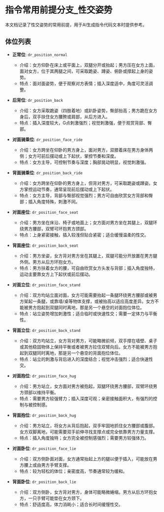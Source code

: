 # 指令常用前提分支_性交姿势

本文档记录了性交姿势的常用前提，用于AI生成指令代码文本时提供参考。

## 体位列表

- **正常位**: `dr_position_normal`
  - 介绍：女方仰卧在床上或平面上，双腿分开或抬起；男方压在女方上面，面对女方，位于其两腿之间，可采取跪姿、蹲姿、俯卧或撑起上身的姿势。
  - 特点：面对面姿势，便于观察对方表情；插入深度适中，角度可灵活调整。

- **后背位**: `dr_position_back`
  - 介绍：女方采取跪姿（四肢着地）或趴卧姿势，臀部抬高；男方跪在女方身后，双手扶住女方腰胯或肩部，从后方进入。
  - 特点：插入深度较大，G点刺激强烈；视觉刺激强，便于观赏背部、臀部。

- **对面骑乘位**: `dr_position_face_ride`
  - 介绍：女方跨坐在仰卧的男方身上，面对男方，双膝着床在男方身体两侧；女方可前后摆动或上下起伏，掌控节奏和深度。
  - 特点：女方主导，可控制节奏与深度；胸部晃动明显，视觉刺激强。

- **背面骑乘位**: `dr_position_back_ride`
  - 介绍：女方跨坐在仰卧的男方身上，但背对男方，可采取跪姿或蹲姿。女方掌控运动节奏，通常呈现前后摆动或上下起伏。
  - 特点：女方主导，背部与臀部视觉强烈；男方可自由欣赏女方背部和臀部；插入角度特殊，刺激不同。

- **对面座位**: `dr_position_face_seat`
  - 介绍：男方坐在床沿、椅子或地面上；女方面对男方坐在其腿上，双腿环绕男方腰部，双臂可环抱男方颈部。
  - 特点：上身紧密接触，插入较浅但贴合紧密；适合缓慢温柔的性交。

- **背面座位**: `dr_position_back_seat`
  - 介绍：男方坐姿，女方背对男方坐在其腿上，双腿可能分开放置在男方腿外侧。男方从后方环抱女方。
  - 特点：男方扶着女方的腰，可自由欣赏女方头发与背部；插入角度独特，运动主要靠女方上下起伏或前后摆动。

- **对面立位**: `dr_position_face_stand`
  - 介绍：双方均站立面对面，女方可能需要抬起一条腿环绕男方腰部或被男方架起一条腿，或靠墙/桌等物体支撑，或被抬高以适应高度差异。女方不能被男方抱起到双腿同时离地，那是另一个悬空的对面抱位体位。
  - 特点：站立姿势增加刺激性；适合临时或快速性交；需要一定体力与平衡性。

- **背面立位**: `dr_position_back_stand`
  - 介绍：双方均站立，女方背对男方，可能略微前倾，双手撑在墙壁、桌子或其他稳固物体上保持平衡或者被男方拉住双臂向后。女方不能被男方抱起到双腿同时离地，那是另一个悬空的背面抱位体位。
  - 特点：站立的刺激与背后进入的深度结合；视觉冲击强烈；适合快速性交。

- **对面抱位**: `dr_position_face_hug`
  - 介绍：男方站立，女方面对男方被抱起，双腿环绕男方腰部，双臂环绕男方颈部以维持平衡。
  - 特点：需要男方较强臂力；插入深度可观；亲密接触面积大，有强烈的控制与被控制感。

- **背面抱位**: `dr_position_back_hug`
  - 介绍：男方站立，将女方从背后抱起，双手牢固地抓住女方腰部或腹部。女方双脚离地，可能需要双手前伸寻找支撑点或完全依靠男方力量支撑。
  - 特点：插入角度独特；女方完全被控制感强烈；需要男方较强体力。

- **对面卧位**: `dr_position_face_lie`
  - 介绍：双方侧卧面对面，女方通常抬起上方的腿以便于插入，可能放在男方腰上或由男方手臂支撑。
  - 特点：较为轻松的体位；亲密度高，节奏通常较为缓和。

- **背面卧位**: `dr_position_back_lie`
  - 介绍：双方侧卧，女方背对男方，身体可能略微蜷缩。男方从后方环抱女方，一只手臂可能垫在女方颈下。
  - 特点：舒适度高，体力消耗小；适合长时间缓慢性交。
